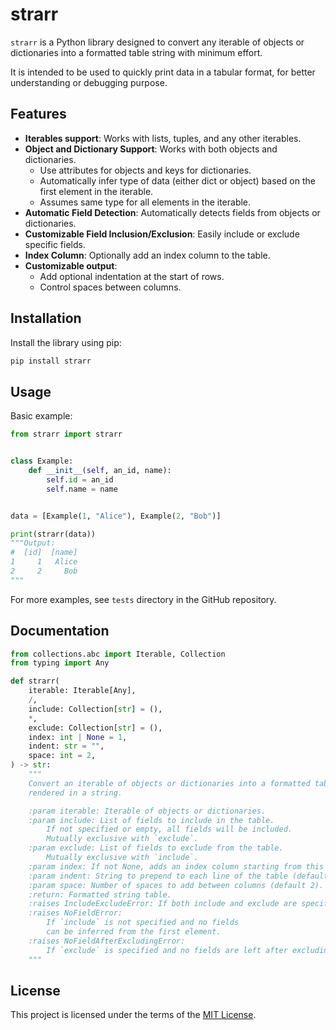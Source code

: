 # strarr

`strarr` is a Python library designed to convert any iterable of objects or dictionaries
into a formatted table string with minimum effort.

It is intended to be used to quickly print data in a tabular format,
for better understanding or debugging purpose.

## Features

- **Iterables support**: Works with lists, tuples, and any other iterables.
- **Object and Dictionary Support**: Works with both objects and dictionaries.
  - Use attributes for objects and keys for dictionaries.
  - Automatically infer type of data (either dict or object) 
    based on the first element in the iterable.
  - Assumes same type for all elements in the iterable.
- **Automatic Field Detection**: Automatically detects fields from objects or dictionaries.
- **Customizable Field Inclusion/Exclusion**: Easily include or exclude specific fields.
- **Index Column**: Optionally add an index column to the table.
- **Customizable output**:
  - Add optional indentation at the start of rows.
  - Control spaces between columns.

## Installation

Install the library using pip:

```bash
pip install strarr
```

## Usage

Basic example:

```python
from strarr import strarr


class Example:
    def __init__(self, an_id, name):
        self.id = an_id
        self.name = name


data = [Example(1, "Alice"), Example(2, "Bob")]

print(strarr(data))
"""Output:
#  [id]  [name]
1     1   Alice
2     2     Bob
"""
```

For more examples, see `tests` directory in the GitHub repository.


## Documentation

```python
from collections.abc import Iterable, Collection
from typing import Any

def strarr(
    iterable: Iterable[Any],
    /,
    include: Collection[str] = (),
    *,
    exclude: Collection[str] = (),
    index: int | None = 1,
    indent: str = "",
    space: int = 2,
) -> str:
    """
    Convert an iterable of objects or dictionaries into a formatted table
    rendered in a string.

    :param iterable: Iterable of objects or dictionaries.
    :param include: List of fields to include in the table.
        If not specified or empty, all fields will be included.
        Mutually exclusive with `exclude`.
    :param exclude: List of fields to exclude from the table.
        Mutually exclusive with `include`.
    :param index: If not None, adds an index column starting from this value.
    :param indent: String to prepend to each line of the table (default "").
    :param space: Number of spaces to add between columns (default 2).
    :return: Formatted string table.
    :raises IncludeExcludeError: If both include and exclude are specified.
    :raises NoFieldError:
        If `include` is not specified and no fields
        can be inferred from the first element.
    :raises NoFieldAfterExcludingError:
        If `exclude` is specified and no fields are left after excluding.
    """
```

## License

This project is licensed under the terms of the [MIT License](LICENSE).
```
